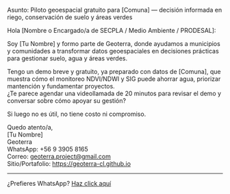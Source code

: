Asunto: Piloto geoespacial gratuito para [Comuna] — decisión informada en riego, conservación de suelo y áreas verdes

Hola [Nombre o Encargado/a de SECPLA / Medio Ambiente / PRODESAL]:

Soy [Tu Nombre] y formo parte de Geoterra, donde ayudamos a municipios y comunidades a transformar datos geoespaciales en decisiones prácticas para gestionar suelo, agua y áreas verdes.

Tengo un demo breve y gratuito, ya preparado con datos de [Comuna], que muestra cómo el monitoreo NDVI/NDWI y SIG puede ahorrar agua, priorizar mantención y fundamentar proyectos.  
¿Te parece agendar una videollamada de 20 minutos para revisar el demo y conversar sobre cómo apoyar su gestión?

Si luego no es útil, no tiene costo ni compromiso.

Quedo atento/a,  
[Tu Nombre]  
Geoterra  
WhatsApp: +56 9 3905 8165  
Correo: geoterra.project@gmail.com  
Sitio/Portafolio: https://geoterra-cl.github.io

---
¿Prefieres WhatsApp? [Haz click aquí](https://wa.me/56939058165?text=Hola%20Geoterra%2C%20quiero%20ver%20el%20demo%20para%20[Comuna])
